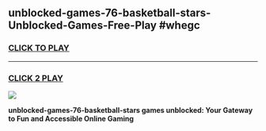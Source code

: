 
## unblocked-games-76-basketball-stars-Unblocked-Games-Free-Play #whegc
<h3>
<a href="https://us.freeplayer.one?title=unblocked-games-76-basketball-stars&ref=9M">CLICK TO PLAY</a></h3>
<hr>

<h3>
<a href="https://us.freeplayer.one?title=unblocked-games-76-basketball-stars&ref=9M">CLICK 2 PLAY</a>
  
</h3>

<a href="https://us.freeplayer.one?title=unblocked-games-76-basketball-stars&ref=9M"><img src="https://clearcache.store/games.png"></a>


**unblocked-games-76-basketball-stars games unblocked: Your Gateway to Fun and Accessible Online Gaming**
